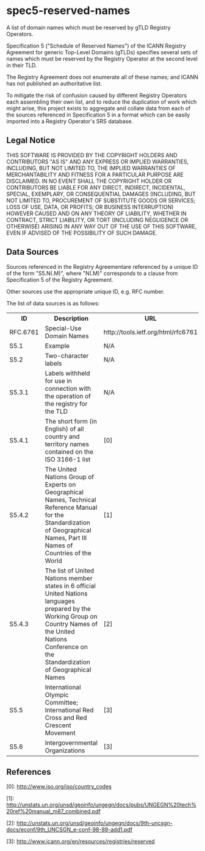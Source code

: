 spec5-reserved-names
====================

A list of domain names which must be reserved by gTLD Registry Operators.

Specification 5 ("Schedule of Reserved Names") of the ICANN Registry Agreement for generic Top-Level Domains (gTLDs) specifies several sets of names which must be reserved by the Registry Operator at the second level in their TLD.

The Registry Agreement does not enumerate all of these names; and ICANN has not published an authoritative list.

To mitigate the risk of confusion caused by different Registry Operators each assembling their own list, and to reduce the duplication of work which might arise, this project exists to aggregate and collate data from each of the sources referenced in Specification 5 in a format which can be easily imported into a Registry Operator's SRS database.

Legal Notice
------------

THIS SOFTWARE IS PROVIDED BY THE COPYRIGHT HOLDERS AND CONTRIBUTORS "AS IS" AND
ANY EXPRESS OR IMPLIED WARRANTIES, INCLUDING, BUT NOT LIMITED TO, THE IMPLIED
WARRANTIES OF MERCHANTABILITY AND FITNESS FOR A PARTICULAR PURPOSE ARE
DISCLAIMED. IN NO EVENT SHALL THE COPYRIGHT HOLDER OR CONTRIBUTORS BE LIABLE FOR
ANY DIRECT, INDIRECT, INCIDENTAL, SPECIAL, EXEMPLARY, OR CONSEQUENTIAL DAMAGES
(INCLUDING, BUT NOT LIMITED TO, PROCUREMENT OF SUBSTITUTE GOODS OR SERVICES;
LOSS OF USE, DATA, OR PROFITS; OR BUSINESS INTERRUPTION) HOWEVER CAUSED AND ON
ANY THEORY OF LIABILITY, WHETHER IN CONTRACT, STRICT LIABILITY, OR TORT
(INCLUDING NEGLIGENCE OR OTHERWISE) ARISING IN ANY WAY OUT OF THE USE OF THIS
SOFTWARE, EVEN IF ADVISED OF THE POSSIBILITY OF SUCH DAMAGE.

Data Sources
------------

Sources referenced in the Registry Agreementare referenced by a unique ID of the form "S5.N(.M)", where "N(.M)" corresponds to a clause from Specification 5 of the Registry Agreement.

Other sources use the appropriate unique ID, e.g. RFC number.

The list of data sources is as follows:

<table>
<tr>
<th>ID</th>
<th>Description</th>
<th>URL</th>
<th>Status</th>
</tr>

<tr>
<td>RFC.6761</td>
<td>Special-Use Domain Names</td>
<td>http://tools.ietf.org/html/rfc6761</td>
<td>Final</td>
</tr>

<tr>
<td>S5.1</td>
<td>Example</td>
<td>N/A</td>
<td>Final</td>
</tr>

<tr>
<td>S5.2</td>
<td>Two-character labels</td>
<td>N/A</td>
<td>Final</td>
</tr>

<tr>
<td>S5.3.1</td>
<td>Labels withheld for use in connection with the operation of the registry for the TLD</td>
<td>N/A</td>
<td>N/A</td>
</tr>

<tr>
<td>S5.4.1</td>
<td>The short form (in English) of all country and territory names contained on the ISO 3166-1 list</td>
<td>[0]</td>
<td>Draft</td>
</tr>

<tr>
<td>S5.4.2</td>
<td>The United Nations Group of Experts on Geographical Names, Technical Reference Manual for the Standardization of Geographical Names, Part III Names of Countries of the World</td>
<td>[1]</td>
<td>Draft</td>
</tr>

<tr>
<td>S5.4.3</td>
<td>The list of United Nations member states in 6 official United Nations languages prepared by the Working Group on Country Names of the United Nations Conference on the Standardization of Geographical Names</td>
<td>[2]</td>
<td>Draft</td>
</tr>

<tr>
<td>S5.5</td>
<td>International Olympic Committee; International Red Cross and Red Crescent Movement</td>
<td>[3]</td>
<td>Draft</td>
</tr>

<tr>
<td>S5.6</td>
<td>Intergovernmental Organizations</td>
<td>[3]</td>
<td>Draft</td>
</tr>
</table>

References
----------

\[0\]: http://www.iso.org/iso/country_codes

\[1\]: http://unstats.un.org/unsd/geoinfo/ungegn/docs/pubs/UNGEGN%20tech%20ref%20manual_m87_combined.pdf

\[2\]: http://unstats.un.org/unsd/geoinfo/ungegn/docs/9th-uncsgn-docs/econf/9th_UNCSGN_e-conf-98-89-add1.pdf

\[3\]: http://www.icann.org/en/resources/registries/reserved
